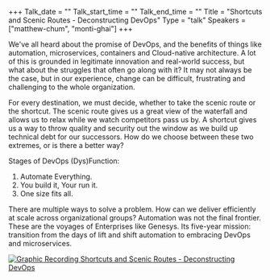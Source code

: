 +++
Talk_date = ""
Talk_start_time = ""
Talk_end_time = ""
Title = "Shortcuts and Scenic Routes - Deconstructing DevOps"
Type = "talk"
Speakers = ["matthew-chum", "monti-ghai"]
+++

We've all heard about the promise of DevOps, and the benefits of things like automation, microservices, containers and Cloud-native architecture. A lot of this is grounded in legitimate innovation and real-world success, but what about the struggles that often go along with it? It may not always be the case, but in our experience, change can be difficult, frustrating and challenging to the whole organization.

For every destination, we must decide, whether to take the scenic route or the shortcut. The scenic route gives us a great view of the waterfall and allows us to relax while we watch competitors pass us by. A shortcut gives us a way to throw quality and security out the window as we build up technical debt for our successors. How do we choose between these two extremes, or is there a better way?

Stages of DevOps (Dys)Function:

1. Automate Everything.
2. You build it, Your run it.
3. One size fits all.

There are multiple ways to solve a problem. How can we deliver efficiently at scale across organizational groups? Automation was not the final frontier. These are the voyages of Enterprises like Genesys. Its five-year mission: transition from the days of lift and shift automation to embracing DevOps and microservices.

<a href="https://assets.devopsdays.org/events/2019/toronto/MChum_MGhai_Shortcuts_Lg.jpg" target="_blank"><img src="https://assets.devopsdays.org/events/2019/toronto/MChum_MGhai_Shortcuts.png" alt="Graphic Recording Shortcuts and Scenic Routes - Deconstructing DevOps" /></a>